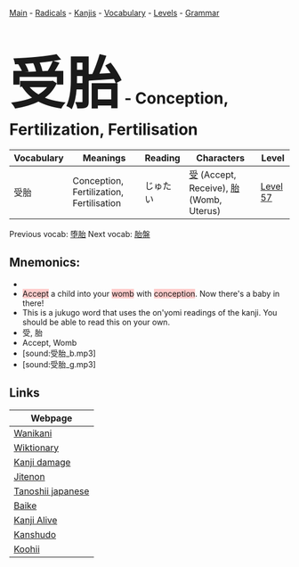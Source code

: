 <style> bigfont {font-size: 100px}</style>
[Main](../README.md) -
[Radicals](../radicals.md) -
[Kanjis](../kanjis.md) -
[Vocabulary](../vocabulary.md) -
[Levels](../levels.md) -
[Grammar](../grammar.md)
# <bigfont> 受胎</bigfont> - Conception, Fertilization, Fertilisation 

| Vocabulary | Meanings | Reading | Characters | Level |
| --- | --- | --- | --- | --- |
| 受胎 | Conception, Fertilization, Fertilisation | じゅたい |  [受](../kanjis/受.md) (Accept, Receive), [胎](../kanjis/胎.md) (Womb, Uterus) | [Level 57](../levels/wk_level57.md) |

Previous vocab: [堕胎](堕胎.md) Next vocab: [胎盤](胎盤.md) 

## Mnemonics:

* 
* <span style="background-color:#ffcccb"> Accept</span> a child into your <span style="background-color:#ffcccb"> womb</span> with <span style="background-color:#ffcccb"> conception</span>. Now there's a baby in there!
* This is a jukugo word that uses the on'yomi readings of the kanji. You should be able to read this on your own.
* 受, 胎
* Accept, Womb
* [sound:受胎_b.mp3]
* [sound:受胎_g.mp3]


## Links 

| Webpage |
| --- |
| [Wanikani          ](https://www.wanikani.com/kanji/受胎) |
| [Wiktionary        ](https://en.wiktionary.org/wiki/受胎) |
| [Kanji damage      ](http://www.kanjidamage.com/kanji/search?utf8=✓&q=受胎) |
| [Jitenon           ](https://jitenon.com/kanji/受胎) |
| [Tanoshii japanese ](https://www.tanoshiijapanese.com/dictionary/kanji.cfm?k=受胎) |
| [Baike             ](https://baike.baidu.com/item/受胎) |
| [Kanji Alive       ](https://app.kanjialive.com/受胎) |
| [Kanshudo          ](https://www.kanshudo.com/searchmn?q=受胎) |
| [Koohii            ](https://kanji.koohii.com/study/kanji/受胎) |
